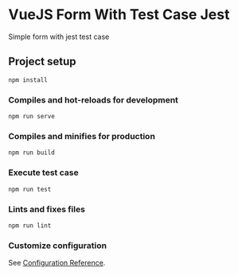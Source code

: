 # VueJS Form With Test Case Jest
Simple form with jest test case

## Project setup
```
npm install
```

### Compiles and hot-reloads for development
```
npm run serve
```

### Compiles and minifies for production
```
npm run build
```

### Execute test case
```
npm run test

```

### Lints and fixes files
```
npm run lint
```

### Customize configuration
See [Configuration Reference](https://cli.vuejs.org/config/).
